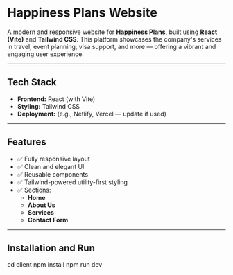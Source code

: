 #  Happiness Plans Website

A modern and responsive website for **Happiness Plans**, built using **React (Vite)** and **Tailwind CSS**. This platform showcases the company's services in travel, event planning, visa support, and more — offering a vibrant and engaging user experience.

---


##  Tech Stack

- **Frontend:** React (with Vite)
- **Styling:** Tailwind CSS
- **Deployment:** (e.g., Netlify, Vercel — update if used)

---

##  Features

- ✅ Fully responsive layout
- ✅ Clean and elegant UI
- ✅ Reusable components
- ✅ Tailwind-powered utility-first styling
- ✅ Sections:
  - **Home**
  - **About Us**
  - **Services**
  - **Contact Form**

---

## Installation and Run

cd client 
npm install
npm run dev

